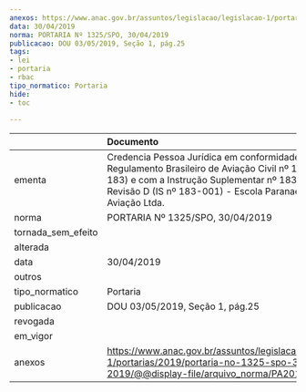 ```yaml
---
anexos: https://www.anac.gov.br/assuntos/legislacao/legislacao-1/portarias/2019/portaria-no-1325-spo-30-04-2019/@@display-file/arquivo_norma/PA2019-1325.pdf
data: 30/04/2019
norma: PORTARIA Nº 1325/SPO, 30/04/2019
publicacao: DOU 03/05/2019, Seção 1, pág.25
tags:
- lei
- portaria
- rbac
tipo_normatico: Portaria
hide: 
- toc 
 
---
```


|                    | Documento                                                                                                                                                                                                              |
|:-------------------|:-----------------------------------------------------------------------------------------------------------------------------------------------------------------------------------------------------------------------|
| ementa             | Credencia Pessoa Jurídica em conformidade com o Regulamento Brasileiro de Aviação Civil nº 183 (RBAC nº 183) e com a Instrução Suplementar nº 183-001 - Revisão D (IS nº 183-001) - Escola Paranaense De Aviação Ltda. |
| norma              | PORTARIA Nº 1325/SPO, 30/04/2019                                                                                                                                                                                       |
| tornada_sem_efeito |                                                                                                                                                                                                                        |
| alterada           |                                                                                                                                                                                                                        |
| data               | 30/04/2019                                                                                                                                                                                                             |
| outros             |                                                                                                                                                                                                                        |
| tipo_normatico     | Portaria                                                                                                                                                                                                               |
| publicacao         | DOU 03/05/2019, Seção 1, pág.25                                                                                                                                                                                        |
| revogada           |                                                                                                                                                                                                                        |
| em_vigor           |                                                                                                                                                                                                                        |
| anexos             | https://www.anac.gov.br/assuntos/legislacao/legislacao-1/portarias/2019/portaria-no-1325-spo-30-04-2019/@@display-file/arquivo_norma/PA2019-1325.pdf                                                                   |